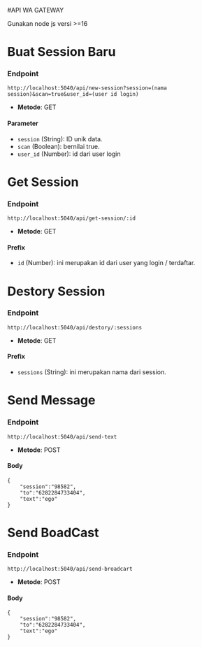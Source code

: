 #API WA GATEWAY

Gunakan node js versi >=16

# Buat Session Baru

### Endpoint

```
http://localhost:5040/api/new-session?session=(nama session)&scan=true&user_id=(user id login)
```

- **Metode**: GET

#### Parameter

- `session` (String): ID unik data.
- `scan` (Boolean): bernilai true.
- `user_id` (Number): id dari user login

#

# Get Session

### Endpoint

```
http://localhost:5040/api/get-session/:id
```

- **Metode**: GET

#### Prefix

- `id` (Number): ini merupakan id dari user yang login / terdaftar.

#

# Destory Session

### Endpoint

```
http://localhost:5040/api/destory/:sessions
```

- **Metode**: GET

#### Prefix

- `sessions` (String): ini merupakan nama dari session.

#

# Send Message

### Endpoint

```
http://localhost:5040/api/send-text
```

- **Metode**: POST

#### Body

```
{
    "session":"98582",
    "to":"6282284733404",
    "text":"ego"
}
```

# Send BoadCast

### Endpoint

```
http://localhost:5040/api/send-broadcart
```

- **Metode**: POST

#### Body

```
{
    "session":"98582",
    "to":"6282284733404",
    "text":"ego"
}
```
